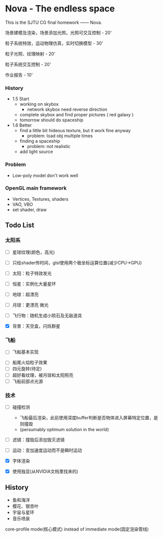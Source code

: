 # Nova - The endless space

This is the SJTU CG final homework —— Nova.  



场景建模及渲染，场景添加光照，光照可交互控制 - 20'

粒子系统特效，运动物理仿真，实时切换模型 - 30'

粒子光照、纹理映射 - 20'

粒子系统交互控制 - 20'

作业报告 - 10'



### History

* 1.5 Start
  * working on skybox
    * network skybox need reverse direction
  * complete skybox and find proper pictures ( red galaxy )
  * tomorrow should do spaceship
* 1.6 Better
  * find a little bit hideous texture, but it work fine anyway
    * problem: load obj multiple times
  * finding a spaceship
    * problem: not realistic
  * add light source



### Problem

* Low-poly model don't work well



### OpenGL main framework

* Vertices, Textures, shaders
* VAO, VBO
* set shader, draw



## Todo List
### 太阳系

- [ ] 星球纹理(颜色，高光)
- [ ] 只给shader传时间，glsl使用两个极坐标运算位置(减少CPU->GPU)


- [ ] 太阳：粒子特效发光
- [ ] 恒星：实例化大量星环
- [ ] 地球：超漂亮
- [ ] 月球：更漂亮 微光
- [ ] 飞行物：随机生成小陨石及无敌道具
- [x] 背景：天空盒，闪烁群星

### 飞船

* [ ] 飞船基本实现

- [ ] 船尾火焰粒子效果
- [ ] 四元旋转(待定)
- [ ] 超好看纹理，被月球和太阳照亮
- [ ] 飞船前部点光源

### 技术

- [ ] 碰撞检测
  * 飞船最后渲染，此前使用深度buffer判断是否物体进入屏幕特定位置，是则撞毁
  * (persumably optimum solution in the world)
- [ ] 滤镜：撞毁后添加毁灭滤镜
- [ ] 运动：变加速度运动而不是瞬时运动
- [x] 字体渲染
- [x] 使用独显(从NVIDIA文档里找来的)




##  History

- 鱼和海洋
- 樱花、银杏叶
- 宇宙与星环
- 音乐喷泉

core-profile mode(核心模式) instead of immediate mode(固定渲染管线)